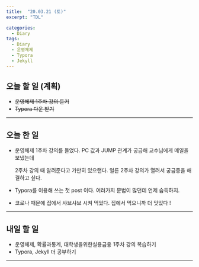 ```yaml
---
title:  "20.03.21 (토)"
excerpt: "TDL"

categories:
  - Diary
tags:
  - Diary
  - 운영체제
  - Typora
  - Jekyll
---
```




## 오늘 할 일 (계획)

- ~~운영체제 1주차 강의 듣기~~
- ~~Typora 다운 받기~~

<hr/>

## 오늘 한 일

- 운영체제 1주차 강의를 들었다. PC 값과 JUMP 관계가 궁금해 교수님에게 메일을 보냈는데  

  2주차 강의 때 알려준다고 가만히 있으랜다. 얼른 2주차 강의가 열려서 궁금증을 해결하고 싶다.

- Typora를 이용해 쓰는 첫 post 이다. 여러가지 문법이 많던데 언제 습득하지.

- 코로나 때문에 집에서 샤브샤브 시켜 먹었다. 집에서 먹으니까 더 맛있다 !

<hr/>

## 내일 할 일

- 운영체제, 확률과통계, 대학생을위한실용금융 1주차 강의 복습하기
- Typora, Jekyll 더 공부하기

<hr/>

